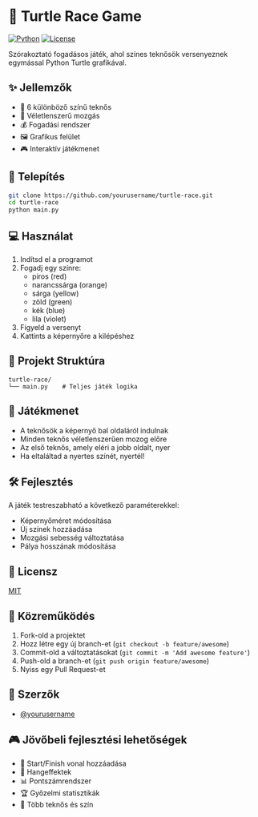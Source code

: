 # 🐢 Turtle Race Game

[![Python](https://img.shields.io/badge/Python-3.8%2B-blue.svg)](https://www.python.org/downloads/)
[![License](https://img.shields.io/badge/License-MIT-green.svg)](LICENSE)

Szórakoztató fogadásos játék, ahol színes teknősök versenyeznek egymással Python Turtle grafikával.

## ✨ Jellemzők

- 🎨 6 különböző színű teknős
- 🎲 Véletlenszerű mozgás
- 💰 Fogadási rendszer
- 🖼️ Grafikus felület
- 🎮 Interaktív játékmenet

## 🚀 Telepítés

```bash
git clone https://github.com/yourusername/turtle-race.git
cd turtle-race
python main.py
```

## 💻 Használat

1. Indítsd el a programot
2. Fogadj egy színre:
   - piros (red)
   - narancssárga (orange)
   - sárga (yellow)
   - zöld (green)
   - kék (blue)
   - lila (violet)
3. Figyeld a versenyt
4. Kattints a képernyőre a kilépéshez

## 📁 Projekt Struktúra

```
turtle-race/
└── main.py    # Teljes játék logika
```

## 🎯 Játékmenet

- A teknősök a képernyő bal oldaláról indulnak
- Minden teknős véletlenszerűen mozog előre
- Az első teknős, amely eléri a jobb oldalt, nyer
- Ha eltaláltad a nyertes színét, nyertél!

## 🛠️ Fejlesztés

A játék testreszabható a következő paraméterekkel:
- Képernyőméret módosítása
- Új színek hozzáadása
- Mozgási sebesség változtatása
- Pálya hosszának módosítása

## 📝 Licensz

[MIT](LICENSE)

## 🤝 Közreműködés

1. Fork-old a projektet
2. Hozz létre egy új branch-et (`git checkout -b feature/awesome`)
3. Commit-old a változtatásokat (`git commit -m 'Add awesome feature'`)
4. Push-old a branch-et (`git push origin feature/awesome`)
5. Nyiss egy Pull Request-et

## 👥 Szerzők

- [@yourusername](https://github.com/yourusername)

## 🎮 Jövőbeli fejlesztési lehetőségek

- 🏁 Start/Finish vonal hozzáadása
- 🎵 Hangeffektek
- 📊 Pontszámrendszer
- 🏆 Győzelmi statisztikák
- 🌈 Több teknős és szín
